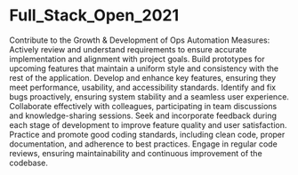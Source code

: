 # Full_Stack_Open_2021
Contribute to the Growth & Development of Ops Automation
Measures:
Actively review and understand requirements to ensure accurate implementation and alignment with project goals.
Build prototypes for upcoming features that maintain a uniform style and consistency with the rest of the application.
Develop and enhance key features, ensuring they meet performance, usability, and accessibility standards.
Identify and fix bugs proactively, ensuring system stability and a seamless user experience.
Collaborate effectively with colleagues, participating in team discussions and knowledge-sharing sessions.
Seek and incorporate feedback during each stage of development to improve feature quality and user satisfaction.
Practice and promote good coding standards, including clean code, proper documentation, and adherence to best practices.
Engage in regular code reviews, ensuring maintainability and continuous improvement of the codebase.
